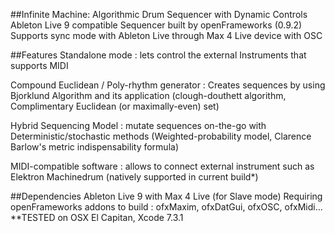 ##Infinite Machine: Algorithmic Drum Sequencer with Dynamic Controls
Ableton Live 9 compatible Sequencer built by openFrameworks (0.9.2)
Supports sync mode with Ableton Live through Max 4 Live device with OSC

##Features
Standalone mode : lets control the external Instruments that supports MIDI 

Compound Euclidean / Poly-rhythm generator : Creates sequences by using Bjorklund Algorithm and its application (clough-douthett algorithm, Complimentary Euclidean (or maximally-even) set)

Hybrid Sequencing Model : mutate sequences on-the-go with Deterministic/stochastic methods (Weighted-probability model, Clarence Barlow's metric indispensability formula)

MIDI-compatible software : allows to connect external instrument such as Elektron Machinedrum (natively supported in current build*)

##Dependencies
Ableton Live 9 with Max 4 Live (for Slave mode)
Requiring openFrameworks addons to build : ofxMaxim, ofxDatGui, ofxOSC, ofxMidi...
**TESTED on OSX El Capitan, Xcode 7.3.1
